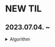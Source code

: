 # NEW TIL

## 2023.07.04. ~

<details>
<summary>Algorithm</summary>

- [하노이 탑](https://github.com/JiSuMun/New_TIL/blob/main/Algorithm/hanoi.md)

- [투 포인터 알고리즘](https://github.com/JiSuMun/New_TIL/blob/main/Algorithm/two_pointer.md)

- [DFS & BFS](https://github.com/JiSuMun/New_TIL/blob/main/Algorithm/DFS_BFS.md)

- [다이나믹 프로그래밍](https://github.com/JiSuMun/New_TIL/blob/main/Algorithm/DP.md)
</details>